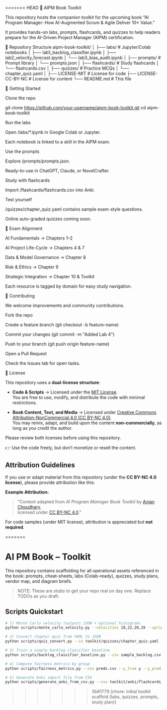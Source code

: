 <<<<<<< HEAD
📘 AIPM Book Toolkit

This repository hosts the companion toolkit for the upcoming book “AI Program Manager: How AI-Augmented Scrum & Agile Deliver 10× Value.”

It provides hands-on labs, prompts, flashcards, and quizzes to help readers prepare for the AI-Driven Project Manager (AIPM) certification.

📂 Repository Structure
aipm-book-toolkit/
│
├── labs/                  # Jupyter/Colab notebooks
│   ├── lab1_backlog_classifier.ipynb
│   ├── lab2_velocity_forecast.ipynb
│   └── lab3_bias_audit.ipynb
│
├── prompts/               # Prompt library
│   └── prompts.json
│
├── flashcards/            # Study flashcards
│   └── flashcards.csv
│
├── quizzes/               # Practice MCQs
│   └── chapter_quiz.yaml
│
├── LICENSE-MIT            # License for code
├── LICENSE-CC-BY-NC       # License for content
└── README.md              # This file

🚀 Getting Started

Clone the repo

git clone https://github.com/your-username/aipm-book-toolkit.git
cd aipm-book-toolkit


Run the labs

Open /labs/*.ipynb in Google Colab or Jupyter.

Each notebook is linked to a skill in the AIPM exam.

Use the prompts

Explore /prompts/prompts.json.

Ready-to-use in ChatGPT, Claude, or NovelCrafter.

Study with flashcards

Import /flashcards/flashcards.csv into Anki.

Test yourself

/quizzes/chapter_quiz.yaml contains sample exam-style questions.

Online auto-graded quizzes coming soon.

🎯 Exam Alignment

AI Fundamentals → Chapters 1–2

AI Project Life-Cycle → Chapters 4 & 7

Data & Model Governance → Chapter 8

Risk & Ethics → Chapter 9

Strategic Integration → Chapter 10 & Toolkit

Each resource is tagged by domain for easy study navigation.

🤝 Contributing

We welcome improvements and community contributions.

Fork the repo

Create a feature branch (git checkout -b feature-name)

Commit your changes (git commit -m "Added Lab 4")

Push to your branch (git push origin feature-name)

Open a Pull Request

Check the Issues tab for open tasks.

📜 License

This repository uses a **dual-license structure**:

- **Code & Scripts** → Licensed under the [MIT License](LICENSE-MIT).  
  You are free to use, modify, and distribute the code with minimal restrictions.  

- **Book Content, Text, and Media** → Licensed under [Creative Commons Attribution-NonCommercial 4.0 (CC BY-NC 4.0)](LICENSE-CC-BY-NC).  
  You may remix, adapt, and build upon the content **non-commercially**, as long as you credit the author.  

Please review both licenses before using this repository.  

👉 Use the code freely, but don’t monetize or resell the content.

## Attribution Guidelines

If you use or adapt material from this repository (under the **CC BY-NC 4.0 license**), please provide attribution like this:

**Example Attribution:**

> "Content adapted from *AI Program Manager Book Toolkit* by [Anjan Choudhary](https://github.com/<your-username>/aipm-book-toolkit),  
> licensed under [CC BY-NC 4.0](https://creativecommons.org/licenses/by-nc/4.0/)."

For code samples (under MIT license), attribution is appreciated but **not required**.

=======
# AI PM Book – Toolkit

This repository contains scaffolding for all operational assets referenced in the book:
prompts, cheat-sheets, labs (Colab-ready), quizzes, study plans, vendor map, and diagram briefs.

> NOTE: These are *stubs* to get your repo real on day one. Replace TODOs as you draft.


## Scripts Quickstart

```bash
# 1) Monte Carlo velocity (outputs JSON + optional histogram)
python scripts/monte_carlo_velocity.py --velocities 18,22,20,19 --sprints 10000 --plot

# 2) Convert chapter quiz from YAML to JSON
python scripts/quiz_convert.py --in toolkit/quizzes/chapter_quiz.yaml --out toolkit/quizzes/chapter_quiz.json

# 3) Train a simple backlog classifier baseline
python scripts/backlog_classifier_baseline.py --csv sample_backlog.csv --text_col title --label_col label

# 4) Compute fairness metrics by group
python scripts/fairness_metrics.py --csv preds.csv --y_true y --y_pred yhat --group sensitive_attr

# 5) Generate Anki import file from CSV
python scripts/generate_anki_from_csv.py --csv toolkit/anki/flashcards_template.csv --out anki_import.txt
```
>>>>>>> 3b81779 (chore: initial toolkit scaffold (labs, quizzes, prompts, study plan))
